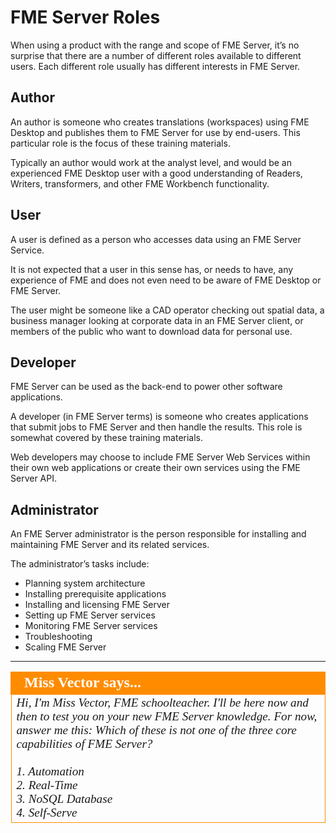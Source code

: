 # FME Server Roles

When using a product with the range and scope of FME Server, it’s no surprise that there are a number of different roles available to different users. Each different role usually has different interests in FME Server.

## Author ##

An author is someone who creates translations (workspaces) using FME Desktop and publishes them to FME Server for use by end-users. This particular role is the focus of these training materials.

Typically an author would work at the analyst level, and would be an experienced FME Desktop user with a good understanding of Readers, Writers, transformers, and other FME Workbench functionality.

## User ##

A user is defined as a person who accesses data using an FME Server Service.

It is not expected that a user in this sense has, or needs to have, any experience of FME and does not even need to be aware of FME Desktop or FME Server.

The user might be someone like a CAD operator checking out spatial data, a business manager looking at corporate data in an FME Server client, or members of the public who want to download data for personal use.

## Developer ##

FME Server can be used as the back-end to power other software applications.

A developer (in FME Server terms) is someone who creates applications that submit jobs to FME Server and then handle the results. This role is somewhat covered by these training materials.

Web developers may choose to include FME Server Web Services within their own web applications or create their own services using the FME Server API.

## Administrator ##

An FME Server administrator is the person responsible for installing and maintaining FME Server and its related services.

The administrator’s tasks include:

- Planning system architecture
- Installing prerequisite applications
- Installing and licensing FME Server
- Setting up FME Server services
- Monitoring FME Server services
- Troubleshooting
- Scaling FME Server

---

<!--Person X Says Section-->

<table style="border-spacing: 0px">
<tr>
<td style="vertical-align:middle;background-color:darkorange;border: 2px solid darkorange">
<i class="fa fa-quote-left fa-lg fa-pull-left fa-fw" style="color:white;padding-right: 12px;vertical-align:text-top"></i>
<span style="color:white;font-size:x-large;font-weight: bold;font-family:serif">Miss Vector says...</span>
</td>
</tr>

<tr>
<td style="border: 1px solid darkorange">
<span style="font-family:serif; font-style:italic; font-size:larger">
Hi, I'm Miss Vector, FME schoolteacher. I'll be here now and then to test you on your new FME Server knowledge. For now, answer me this: Which of these is not one of the three core capabilities of FME Server?
<br><br>1. Automation
<br>2. Real-Time
<br>3. NoSQL Database
<br>4. Self-Serve
</span>
</td>
</tr>
</table>
